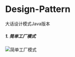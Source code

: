 # Design-Pattern
大话设计模式Java版本

##### 1. 简单工厂模式

![简单工厂模式](https://upload-images.jianshu.io/upload_images/3532835-0dd8329d7478d902.png?imageMogr2/auto-orient/strip%7CimageView2/2/w/1240)
